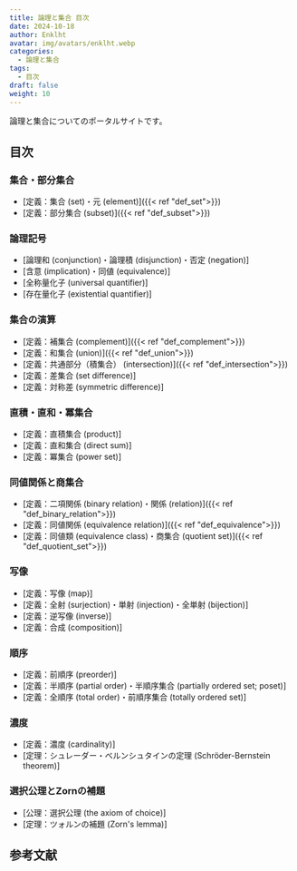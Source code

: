 ```yaml
---
title: 論理と集合 目次
date: 2024-10-18
author: Enklht
avatar: img/avatars/enklht.webp
categories:
  - 論理と集合
tags:
  - 目次
draft: false
weight: 10
---
```


論理と集合についてのポータルサイトです。

<!--more-->

## 目次

### 集合・部分集合

- [定義：集合 (set)・元 (element)]({{< ref "def_set">}})
- [定義：部分集合 (subset)]({{< ref "def_subset">}})

### 論理記号

- [論理和 (conjunction)・論理積 (disjunction)・否定 (negation)]
- [含意 (implication)・同値 (equivalence)]
- [全称量化子 (universal quantifier)]
- [存在量化子 (existential quantifier)]

### 集合の演算

- [定義：補集合 (complement)]({{< ref "def_complement">}})
- [定義：和集合 (union)]({{< ref "def_union">}})
- [定義：共通部分（積集合） (intersection)]({{< ref "def_intersection">}})
- [定義：差集合 (set difference)]
- [定義：対称差 (symmetric difference)]

### 直積・直和・冪集合

- [定義：直積集合 (product)]
- [定義：直和集合 (direct sum)]
- [定義：冪集合 (power set)]

### 同値関係と商集合

- [定義：二項関係 (binary relation)・関係 (relation)]({{< ref "def_binary_relation">}})
- [定義：同値関係 (equivalence relation)]({{< ref "def_equivalence">}})
- [定義：同値類 (equivalence class)・商集合 (quotient set)]({{< ref "def_quotient_set">}})

### 写像

- [定義：写像 (map)]
- [定義：全射 (surjection)・単射 (injection)・全単射 (bijection)]
- [定義：逆写像 (inverse)]
- [定義：合成 (composition)]

### 順序

- [定義：前順序 (preorder)]
- [定義：半順序 (partial order)・半順序集合 (partially ordered set; poset)]
- [定義：全順序 (total order)・前順序集合 (totally ordered set)]

### 濃度

- [定義：濃度 (cardinality)]
- [定理：シュレーダー・ベルンシュタインの定理 (Schr&ouml;der-Bernstein theorem)]

### 選択公理とZornの補題

- [公理：選択公理 (the axiom of choice)]
- [定理：ツォルンの補題 (Zorn's lemma)]

## 参考文献
